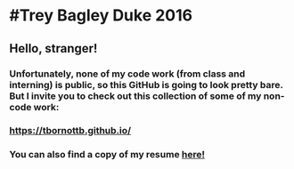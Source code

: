 #Trey Bagley
Duke 2016
===================

## Hello, stranger!

### Unfortunately, none of my code work (from class and interning) is public, so this GitHub is going to look pretty bare. But I invite you to check out this collection of some of my non-code work:

### https://tbornottb.github.io/

### You can also find a copy of my resume [here!](https://github.com/tbornottb/tbornottb.github.io/blob/master/Trey2014Resume.pdf?raw=true)
